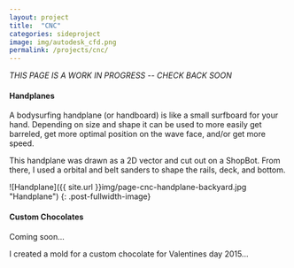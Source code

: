 ```yaml
---
layout: project
title:  "CNC"
categories: sideproject
image: img/autodesk_cfd.png
permalink: /projects/cnc/
---
```

*THIS PAGE IS A WORK IN PROGRESS -- CHECK BACK SOON*

#### Handplanes

A bodysurfing handplane (or handboard) is like a small surfboard for your hand. Depending on size and shape it can be used to more easily get barreled, get more optimal position on the wave face, and/or get more speed. 

This handplane was drawn as a 2D vector and cut out on a ShopBot. From there, I used a orbital and belt sanders to shape the rails, deck, and bottom. 

![Handplane]({{ site.url }}img/page-cnc-handplane-backyard.jpg "Handplane")
{: .post-fullwidth-image}

#### Custom Chocolates

Coming soon...

I created a mold for a custom chocolate for Valentines day 2015...
